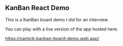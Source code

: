 ## KanBan React Demo

This is a KanBan board demo I did for an interview.

You can play with a live version of the app hosted here:

https://namick-kanban-board-demo.web.app/
